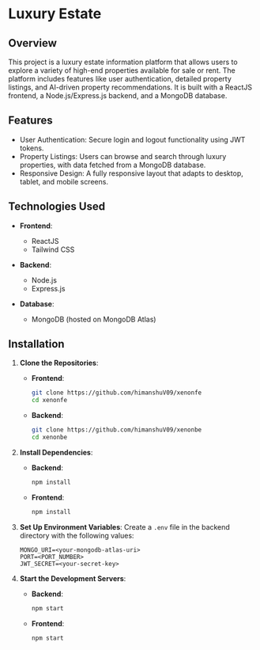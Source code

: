 

# Luxury Estate 

## Overview
This project is a luxury estate information platform that allows users to explore a variety of high-end properties available for sale or rent. The platform includes features like user authentication, detailed property listings, and AI-driven property recommendations. It is built with a ReactJS frontend, a Node.js/Express.js backend, and a MongoDB database.

## Features
- User Authentication: Secure login and logout functionality using JWT tokens.
- Property Listings: Users can browse and search through luxury properties, with data fetched from a MongoDB database.
- Responsive Design: A fully responsive layout that adapts to desktop, tablet, and mobile screens.

## Technologies Used
- **Frontend**:  
  - ReactJS  
  - Tailwind CSS  

- **Backend**:  
  - Node.js  
  - Express.js  

- **Database**:  
  - MongoDB (hosted on MongoDB Atlas)

## Installation

1. **Clone the Repositories**:

   - **Frontend**:
     ```bash
     git clone https://github.com/himanshuV09/xenonfe
     cd xenonfe
     ```

   - **Backend**:
     ```bash
     git clone https://github.com/himanshuV09/xenonbe
     cd xenonbe
     ```

2. **Install Dependencies**:

   - **Backend**:
     ```bash
     npm install
     ```
     
   - **Frontend**:
     ```bash
     npm install
     ```

3. **Set Up Environment Variables**:
   Create a `.env` file in the backend directory with the following values:
   
   ```env
   MONGO_URI=<your-mongodb-atlas-uri>
   PORT=<PORT_NUMBER>
   JWT_SECRET=<your-secret-key>
   ```

4. **Start the Development Servers**:

   - **Backend**:
     ```bash
     npm start
     ```
     
   - **Frontend**:
     ```bash
     npm start
